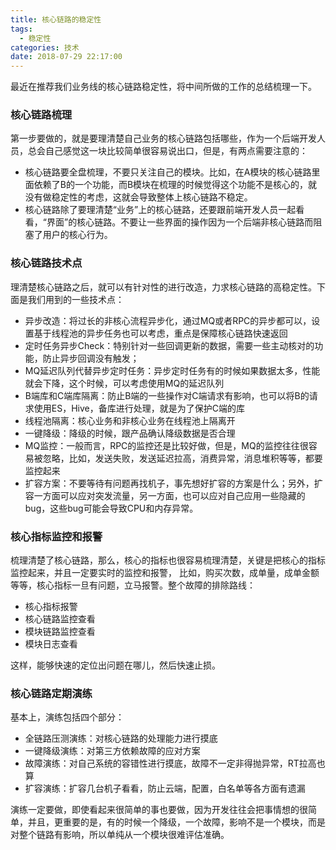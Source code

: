 ```yaml
---
title: 核心链路的稳定性
tags:
  - 稳定性
categories: 技术
date: 2018-07-29 22:17:00
---
```



最近在推荐我们业务线的核心链路稳定性，将中间所做的工作的总结梳理一下。

### 核心链路梳理

第一步要做的，就是要理清楚自己业务的核心链路包括哪些，作为一个后端开发人员，总会自己感觉这一块比较简单很容易说出口，但是，有两点需要注意的：

* 核心链路要全盘梳理，不要只关注自己的模块。比如，在A模块的核心链路里面依赖了B的一个功能，而B模块在梳理的时候觉得这个功能不是核心的，就没有做稳定性的考虑，这就会导致整体上核心链路不稳定。
* 核心链路除了要理清楚“业务”上的核心链路，还要跟前端开发人员一起看看，“界面”的核心链路。不要让一些界面的操作因为一个后端非核心链路而阻塞了用户的核心行为。

### 核心链路技术点

理清楚核心链路之后，就可以有针对性的进行改造，力求核心链路的高稳定性。下面是我们用到的一些技术点：

* 异步改造：将过长的非核心流程异步化，通过MQ或者RPC的异步都可以，设置基于线程池的异步任务也可以考虑，重点是保障核心链路快速返回
* 定时任务异步Check：特别针对一些回调更新的数据，需要一些主动核对的功能，防止异步回调没有触发；
* MQ延迟队列代替异步定时任务：异步定时任务有的时候如果数据太多，性能就会下降，这个时候，可以考虑使用MQ的延迟队列
* B端库和C端库隔离：防止B端的一些操作对C端请求有影响，也可以将B的请求使用ES，Hive，备库进行处理，就是为了保护C端的库
* 线程池隔离：核心业务和非核心业务在线程池上隔离开
* 一键降级：降级的时候，跟产品确认降级数据是否合理
* MQ监控：一般而言，RPC的监控还是比较好做，但是，MQ的监控往往很容易被忽略，比如，发送失败，发送延迟拉高，消费异常，消息堆积等等，都要监控起来
* 扩容方案：不要等待有问题再找机子，事先想好扩容的方案是什么；另外，扩容一方面可以应对突发流量，另一方面，也可以应对自己应用一些隐藏的bug，这些bug可能会导致CPU和内存异常。

### 核心指标监控和报警

梳理清楚了核心链路，那么，核心的指标也很容易梳理清楚，关键是把核心的指标监控起来，并且一定要实时的监控和报警， 比如，购买次数，成单量，成单金额等等，核心指标一旦有问题，立马报警。整个故障的排除路线：

* 核心指标报警
* 核心链路监控查看
* 模块链路监控查看
* 模块日志查看

这样，能够快速的定位出问题在哪儿，然后快速止损。

### 核心链路定期演练

基本上，演练包括四个部分：

* 全链路压测演练：对核心链路的处理能力进行摸底
* 一键降级演练：对第三方依赖故障的应对方案
* 故障演练：对自己系统的容错性进行摸底，故障不一定非得抛异常，RT拉高也算
* 扩容演练：扩容几台机子看看，防止云端，配置，白名单等各方面有遗漏

演练一定要做，即使看起来很简单的事也要做，因为开发往往会把事情想的很简单，并且，更重要的是，有的时候一个降级，一个故障，影响不是一个模块，而是对整个链路有影响，所以单纯从一个模块很难评估准确。

